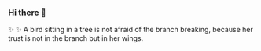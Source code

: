 ### Hi there 👋

<p>
✨ ✨  A bird sitting in a tree is not afraid of the branch breaking, 
because her trust is not in the branch but in her wings.
</p>


